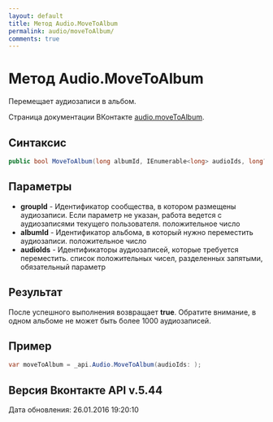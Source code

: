```yaml
---
layout: default
title: Метод Audio.MoveToAlbum
permalink: audio/moveToAlbum/
comments: true
---
```

# Метод Audio.MoveToAlbum
Перемещает аудиозаписи в альбом.

Страница документации ВКонтакте [audio.moveToAlbum](https://vk.com/dev/audio.moveToAlbum).

## Синтаксис
``` csharp
public bool MoveToAlbum(long albumId, IEnumerable<long> audioIds, long? groupId = null)
```

## Параметры
+ **groupId** - Идентификатор сообщества, в котором размещены аудиозаписи. Если параметр не указан, работа ведется с аудиозаписями текущего пользователя. положительное число
+ **albumId** - Идентификатор альбома, в который нужно переместить аудиозаписи. положительное число
+ **audioIds** - Идентификаторы аудиозаписей, которые требуется переместить. список положительных чисел, разделенных запятыми, обязательный параметр

## Результат
После успешного выполнения возвращает **true**. 
Обратите внимание, в одном альбоме не может быть более 1000 аудиозаписей.

## Пример
``` csharp
var moveToAlbum = _api.Audio.MoveToAlbum(audioIds: );
```

## Версия Вконтакте API v.5.44
Дата обновления: 26.01.2016 19:20:10
